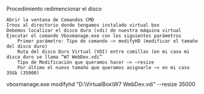 Procedimiento redimencionar el disco

    Abrir la ventana de Comandos CMD
    Irnos al directorio donde tengamos instalado virtual box
    Debemos localizar el disco duro (vdi) de nuestra máquina virtual
    Ejecutar el comando Vboxmanage.exe con los siguientes parámetros
        Primer parámetro: Tipo de comando –> modifyHD (modificar el tamaño del disco duro)
        Ruta del disco Duro Virtual (VDI) entre comillas (en mi caso mi disco duro se llama “W7 WebDev.vdi”
        Tipo de Modificación que queramos hacer –> –resize
        Por último el nuevo tamaño que queramos asignarle –> en mi caso 35Gb (35000)

vboxmanage.exe modifyhd "D:\VirtualBox\W7 WebDev.vdi" --resize 35000